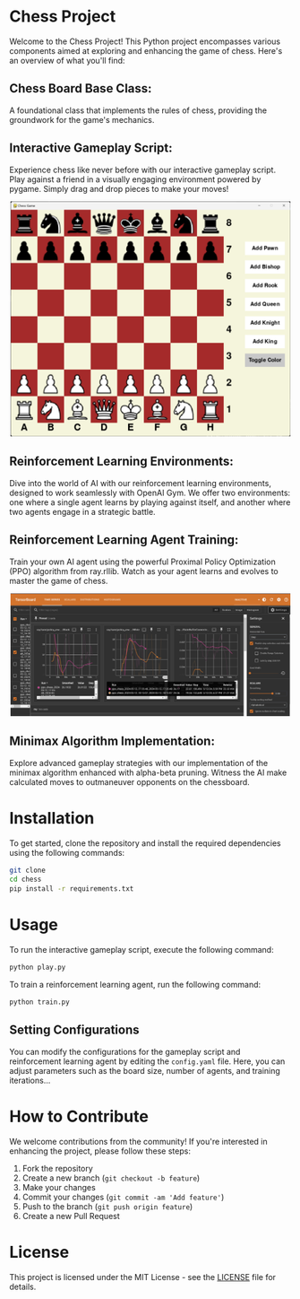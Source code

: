 # Chess Project

Welcome to the Chess Project! This Python project encompasses various components aimed at exploring and enhancing the game of chess. Here's an overview of what you'll find:

## Chess Board Base Class: 
A foundational class that implements the rules of chess, providing the groundwork for the game's mechanics.

## Interactive Gameplay Script: 
Experience chess like never before with our interactive gameplay script. Play against a friend in a visually engaging environment powered by pygame. Simply drag and drop pieces to make your moves!
<center>
<img src="./assets/game.png" alt="menu" width="500">
</center>


## Reinforcement Learning Environments: 
Dive into the world of AI with our reinforcement learning environments, designed to work seamlessly with OpenAI Gym. We offer two environments: one where a single agent learns by playing against itself, and another where two agents engage in a strategic battle.

## Reinforcement Learning Agent Training: 
Train your own AI agent using the powerful Proximal Policy Optimization (PPO) algorithm from ray.rllib. Watch as your agent learns and evolves to master the game of chess.
<center>
<img src="./assets/tensorboard.png" alt="menu" width="500">
</center>

## Minimax Algorithm Implementation: 
Explore advanced gameplay strategies with our implementation of the minimax algorithm enhanced with alpha-beta pruning. Witness the AI make calculated moves to outmaneuver opponents on the chessboard.

# Installation
To get started, clone the repository and install the required dependencies using the following commands:

```bash
git clone
cd chess
pip install -r requirements.txt
```

# Usage
To run the interactive gameplay script, execute the following command:

```bash
python play.py
```

To train a reinforcement learning agent, run the following command:

```bash
python train.py
```

## Setting Configurations
You can modify the configurations for the gameplay script and reinforcement learning agent by editing the `config.yaml` file. Here, you can adjust parameters such as the board size, number of agents, and training iterations...

# How to Contribute
We welcome contributions from the community! If you're interested in enhancing the project, please follow these steps:

1. Fork the repository
2. Create a new branch (`git checkout -b feature`)
3. Make your changes
4. Commit your changes (`git commit -am 'Add feature'`)
5. Push to the branch (`git push origin feature`)
6. Create a new Pull Request

# License
This project is licensed under the MIT License - see the [LICENSE](LICENSE) file for details.
